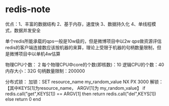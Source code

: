 # redis-note

优点：1、丰富的数据结构
     2、基于内存，速度快
     3、数据持久化
     4、单线程模式，数据并发安全

单个redis所能承载的qps一般是10w级的，但是微博项目中以2w qps做资源评估
redis的客户端连接数应该按机器的来算，理论上受限于机器的句柄数量限制，但是微博项目中以单机4w估算

物理CPU个数：	2
每个物理CPU中core的个数(即核数)：10
逻辑CPU的个数：40
内存大小：32G
句柄数量限制：200000


分布式锁：
加锁：SET resource_name my_random_value NX PX 3000
解锁：【其中KEYS[1]为resource_name， ARGV[1]为 my_random_value】
	if redis.call("get",KEYS[1]) == ARGV[1] then
	    return redis.call("del",KEYS[1])
	else
	    return 0
	end